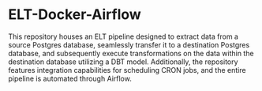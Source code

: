 # ELT-Docker-Airflow

This repository houses an ELT pipeline designed to extract data from a source Postgres database, seamlessly transfer it to a destination Postgres database, and subsequently execute transformations on the data within the destination database utilizing a DBT model. Additionally, the repository features integration capabilities for scheduling CRON jobs, and the entire pipeline is automated through Airflow.
